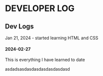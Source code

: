 # DEVELOPER LOG

## Dev Logs
Jan 21, 2024 - started learning HTML and CSS
#### 2024-02-27
 This is everything I have learned to date

asdadsasdasdasdasdasdasdasd